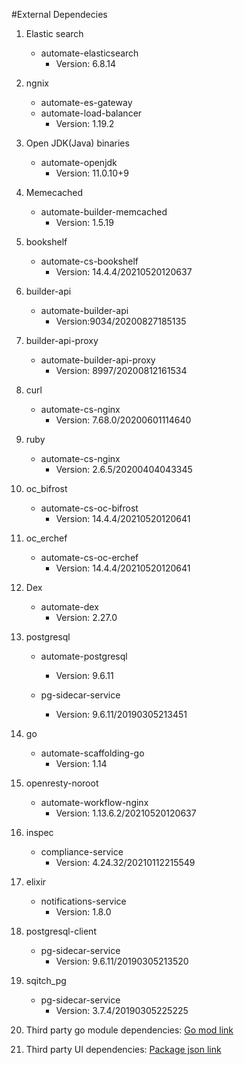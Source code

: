 #External Dependecies

1. Elastic search
   * automate-elasticsearch
     * Version: 6.8.14

2. ngnix
   * automate-es-gateway 
   * automate-load-balancer
     * Version: 1.19.2 
  
3. Open JDK(Java) binaries
   * automate-openjdk
     * Version: 11.0.10+9

4. Memecached
   * automate-builder-memcached
     * Version: 1.5.19

5. bookshelf
   * automate-cs-bookshelf
     * Version: 14.4.4/20210520120637

6. builder-api
   * automate-builder-api
     * Version:9034/20200827185135 

7. builder-api-proxy
   * automate-builder-api-proxy
     * Version: 8997/20200812161534

8. curl
   * automate-cs-nginx
     * Version: 7.68.0/20200601114640

9. ruby
   * automate-cs-nginx
     * Version: 2.6.5/20200404043345

10. oc_bifrost
    * automate-cs-oc-bifrost
      * Version: 14.4.4/20210520120641

11. oc_erchef
    * automate-cs-oc-erchef
      * Version: 14.4.4/20210520120641

12. Dex
    * automate-dex
      * Version: 2.27.0

13. postgresql
    * automate-postgresql
      * Version: 9.6.11

    * pg-sidecar-service
      * Version: 9.6.11/20190305213451

14. go
    * automate-scaffolding-go
      * Version: 1.14


15. openresty-noroot
    * automate-workflow-nginx
      * Version: 1.13.6.2/20210520120637

16. inspec
    * compliance-service
      * Version: 4.24.32/20210112215549

17. elixir
    * notifications-service
      * Version: 1.8.0

18. postgresql-client
    * pg-sidecar-service
      * Version: 9.6.11/20190305213520 

19. sqitch_pg
    * pg-sidecar-service
      * Version: 3.7.4/20190305225225

20.  Third party go module dependencies: [Go mod link](https://github.com/chef/automate/blob/master/go.mod)

21. Third party UI dependencies: [Package json link](https://github.com/chef/automate/blob/master/components/automate-ui/package.json)
    






